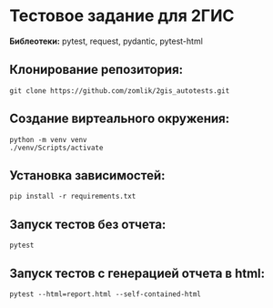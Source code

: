 # Тестовое задание для 2ГИС
**Библеотеки:** pytest, request, pydantic, pytest-html

## Клонирование репозитория:
```commandline
git clone https://github.com/zomlik/2gis_autotests.git
```
## Создание виртеального окружения:
```commandline
python -m venv venv
./venv/Scripts/activate
```
## Установка зависимостей:
```commandline
pip install -r requirements.txt
```
## Запуск тестов без отчета:
```commandline
pytest
```
## Запуск тестов с генерацией отчета в html:
```commandline
pytest --html=report.html --self-contained-html
```


